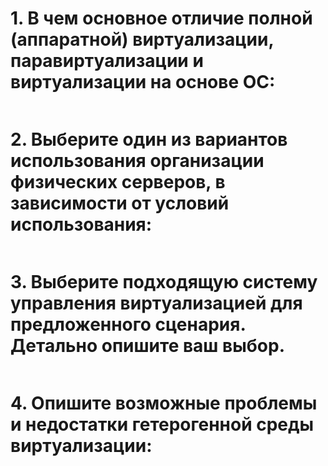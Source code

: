 # **1. В чем основное отличие полной (аппаратной) виртуализации, паравиртуализации и виртуализации на основе ОС:**
```
```
# **2. Выберите один из вариантов использования организации физических серверов, в зависимости от условий использования:**
```
```
# **3. Выберите подходящую систему управления виртуализацией для предложенного сценария. Детально опишите ваш выбор.**
```
```
# **4. Опишите возможные проблемы и недостатки гетерогенной среды виртуализации:**
```
```
